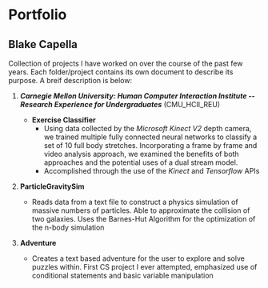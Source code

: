 # Portfolio
## Blake Capella

Collection of projects I have worked on over the course of the past few years. Each folder/project contains its own document to describe its purpose. A breif description is below:

1. **_Carnegie Mellon University: Human Computer Interaction Institute -- Research Experience for Undergraduates_** (CMU_HCII_REU)
   - **Exercise Classifier** 
     - Using data collected by the *Microsoft Kinect V2* depth camera, we trained multiple fully connected neural networks to classify a set of 10 full body stretches. Incorporating a frame by frame and video analysis approach, we examined the benefits of both approaches and the potential uses of a dual stream model.
     - Accomplished through the use of the *Kinect* and *Tensorflow* APIs

2. **ParticleGravitySim**
   - Reads data from a text file to construct a physics simulation of massive numbers of particles. Able to approximate the collision of two      galaxies. Uses the Barnes-Hut Algorithm for the optimization of the n-body simulation
   
3. **Adventure** 
   - Creates a text based adventure for the user to explore and solve puzzles within. First CS project I ever attempted, emphasized use of
   conditional statements and basic variable manipulation
